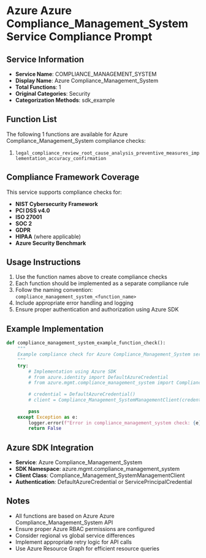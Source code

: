 # Azure Azure Compliance_Management_System Service Compliance Prompt

## Service Information
- **Service Name**: COMPLIANCE_MANAGEMENT_SYSTEM
- **Display Name**: Azure Compliance_Management_System
- **Total Functions**: 1
- **Original Categories**: Security
- **Categorization Methods**: sdk_example

## Function List
The following 1 functions are available for Azure Compliance_Management_System compliance checks:

1. `legal_compliance_review_root_cause_analysis_preventive_measures_implementation_accuracy_confirmation`


## Compliance Framework Coverage
This service supports compliance checks for:
- **NIST Cybersecurity Framework**
- **PCI DSS v4.0**
- **ISO 27001**
- **SOC 2**
- **GDPR**
- **HIPAA** (where applicable)
- **Azure Security Benchmark**

## Usage Instructions
1. Use the function names above to create compliance checks
2. Each function should be implemented as a separate compliance rule
3. Follow the naming convention: `compliance_management_system_<function_name>`
4. Include appropriate error handling and logging
5. Ensure proper authentication and authorization using Azure SDK

## Example Implementation
```python
def compliance_management_system_example_function_check():
    """
    Example compliance check for Azure Compliance_Management_System service
    """
    try:
        # Implementation using Azure SDK
        # from azure.identity import DefaultAzureCredential
        # from azure.mgmt.compliance_management_system import Compliance_Management_SystemManagementClient
        
        # credential = DefaultAzureCredential()
        # client = Compliance_Management_SystemManagementClient(credential, subscription_id)
        
        pass
    except Exception as e:
        logger.error(f"Error in compliance_management_system check: {e}")
        return False
```

## Azure SDK Integration
- **Service**: Azure Compliance_Management_System
- **SDK Namespace**: azure.mgmt.compliance_management_system
- **Client Class**: Compliance_Management_SystemManagementClient
- **Authentication**: DefaultAzureCredential or ServicePrincipalCredential

## Notes
- All functions are based on Azure Azure Compliance_Management_System API
- Ensure proper Azure RBAC permissions are configured
- Consider regional vs global service differences
- Implement appropriate retry logic for API calls
- Use Azure Resource Graph for efficient resource queries
